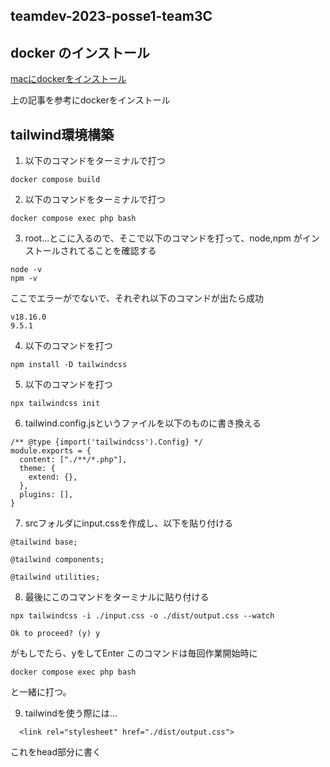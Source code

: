 ## teamdev-2023-posse1-team3C

## docker のインストール
[macにdockerをインストール](https://matsuand.github.io/docs.docker.jp.onthefly/desktop/mac/install/)

上の記事を参考にdockerをインストール
## tailwind環境構築

1. 以下のコマンドをターミナルで打つ
```
docker compose build 
```

2. 以下のコマンドをターミナルで打つ
```
docker compose exec php bash 
```

3. root...とこに入るので、そこで以下のコマンドを打って、node,npm がインストールされてることを確認する

```
node -v 
npm -v
```

ここでエラーがでないで、それぞれ以下のコマンドが出たら成功

```
v18.16.0
9.5.1
```

4. 以下のコマンドを打つ
```
npm install -D tailwindcss
```

5. 以下のコマンドを打つ
```
npx tailwindcss init
```

6. tailwind.config.jsというファイルを以下のものに書き換える
```
/** @type {import('tailwindcss').Config} */
module.exports = {
  content: ["./**/*.php"],
  theme: {
    extend: {},
  },
  plugins: [],
}
```

7. srcフォルダにinput.cssを作成し、以下を貼り付ける
```
@tailwind base;

@tailwind components;

@tailwind utilities;
```

8. 最後にこのコマンドをターミナルに貼り付ける
```
npx tailwindcss -i ./input.css -o ./dist/output.css --watch
```
```
Ok to proceed? (y) y
```
がもしでたら、yをしてEnter
このコマンドは毎回作業開始時に
```
docker compose exec php bash 
```
と一緒に打つ。

9. tailwindを使う際には...
```
  <link rel="stylesheet" href="./dist/output.css">
```
これをhead部分に書く
